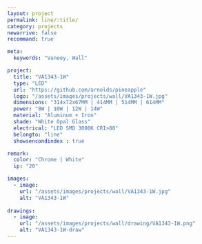 ```yaml
---
layout: project
permalink: line/:title/
category: projects
newarrive: false
recommand: true

meta:
  keywords: "Vaneey, Wall"

project:
  title: "VA1343-1W"
  type: "LED"
  url: "https://github.com/arnolds/pineapple"
  logo: "/assets/images/projects/wall/VA1343-1W.jpg"
  dimensions: "314x72x67MM | 414MM | 514MM | 614MM"
  power: "8W | 10W | 12W | 14W"
  material: "Aluminum + Iron"
  shade: "White Opal Glass"
  electrical: "LED SMD 3000K CRI>80"
  belongto: "line"
  showsencondindex : true

remark:
  color: "Chrome | White"
  ip: "20"

images:
  - image:
    url: "/assets/images/projects/wall/VA1343-1W.jpg"
    alt: "VA1343-1W"
    
drawings:
  - image:
    url: "/assets/images/projects/wall/drawing/VA1343-1W.png"
    alt: "VA1343-1W-draw"
---
```

